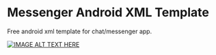 # Messenger Android XML Template
Free android xml template for chat/messenger app.

[![IMAGE ALT TEXT HERE](http://img.youtube.com/vi/enwo6Igrr8Q/0.jpg)](http://www.youtube.com/watch?v=enwo6Igrr8Q)
